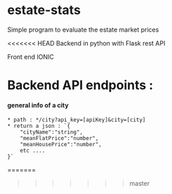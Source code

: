 # estate-stats
 Simple program to evaluate the estate market prices


<<<<<<< HEAD
Backend in python with Flask rest API

Front end IONIC 

# Backend API endpoints : 

#### general info of a city
    * path : */city?api_key=[apiKey]&city=[city]
    * return a json : `{
        "cityName":"string",
        "meanFlatPrice":"number",
        "meanHousePrice":"number",
        etc ....
    }` 
=======
>>>>>>> master

